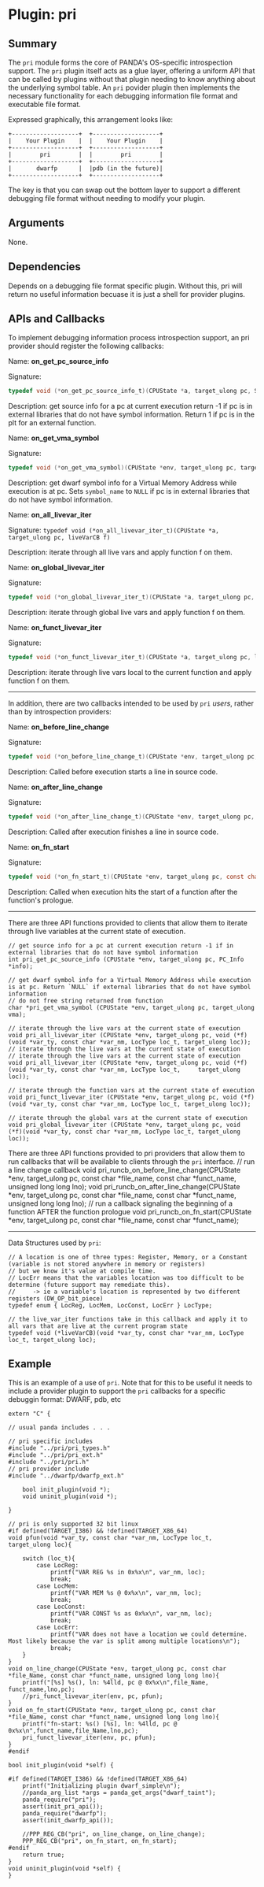Plugin: pri
===========

Summary
-------

The `pri` module forms the core of PANDA's OS-specific introspection support. The `pri` plugin itself acts as a glue layer, offering a uniform API that can be called by plugins without that plugin needing to know anything about the underlying symbol table. An `pri` povider plugin then implements the necessary functionality for each debugging information file format and executable file format.

Expressed graphically, this arrangement looks like:

    +-------------------+  +-------------------+
    |    Your Plugin    |  |    Your Plugin    |
    +-------------------+  +-------------------+
    |        pri        |  |        pri        |
    +-------------------+  +-------------------+
    |       dwarfp      |  |pdb (in the future)|
    +-------------------+  +-------------------+

The key is that you can swap out the bottom layer to support a different debugging file format without needing to modify your plugin.

Arguments
---------

None.

Dependencies
------------

Depends on a debugging file format specific plugin.
Without this, pri will return no useful information becuase it is just a shell for provider plugins.

APIs and Callbacks
------------------

To implement debugging information process introspection support, an pri provider should register the following callbacks:

Name: **on_get_pc_source_info**

Signature:

```C
typedef void (*on_get_pc_source_info_t)(CPUState *a, target_ulong pc, SrcInfo *info, int *rc)
```

Description: get source info for a pc at current execution return -1 if pc is in
external libraries that do not have symbol information.  Return 1 if pc is in
the plt for an external function.

Name: **on_get_vma_symbol**

Signature:

```C
typedef void (*on_get_vma_symbol)(CPUState *env, target_ulong pc, target_ulong vma, char **symbol_name)
```

Description: get dwarf symbol info for a Virtual Memory Address while execution is at pc. Sets `symbol_name` to  `NULL` if pc is in external libraries that do not have symbol information.

Name: **on_all_livevar_iter**

Signature: `typedef void (*on_all_livevar_iter_t)(CPUState *a, target_ulong pc, liveVarCB f)`

Description: iterate through all live vars and apply function f on them.

Name: **on_global_livevar_iter**

Signature:

```C
typedef void (*on_global_livevar_iter_t)(CPUState *a, target_ulong pc, liveVarCB f)
```

Description: iterate through global live vars and apply function f on them.

Name: **on_funct_livevar_iter**

Signature:

```C
typedef void (*on_funct_livevar_iter_t)(CPUState *a, target_ulong pc, liveVarCB f)
```

Description: iterate through live vars local to the current function and apply function f on them.

---------------

In addition, there are two callbacks intended to be used by `pri` *users*, rather than by introspection providers:

Name: **on_before_line_change**

Signature:

```C
typedef void (*on_before_line_change_t)(CPUState *env, target_ulong pc, const char *file_name, const char *funct_name, unsigned long long lno)
```

Description: Called before execution starts a line in source code.

Name: **on_after_line_change**

Signature:

```C
typedef void (*on_after_line_change_t)(CPUState *env, target_ulong pc, const char *file_name, const char *funct_name, unsigned long long lno)
```

Description: Called after execution finishes a line in source code.

Name: **on_fn_start**

Signature:

```C
typedef void (*on_fn_start_t)(CPUState *env, target_ulong pc, const char *file_name, const char *funct_name)
```

Description: Called when execution hits the start of a function after the function's prologue.

---------------

There are three API functions provided to clients that allow them to iterate through live variables at the current state of execution.

    // get source info for a pc at current execution return -1 if in external libraries that do not have symbol information
    int pri_get_pc_source_info (CPUState *env, target_ulong pc, PC_Info *info);

    // get dwarf symbol info for a Virtual Memory Address while execution is at pc. Return `NULL` if external libraries that do not have symbol information
    // do not free string returned from function
    char *pri_get_vma_symbol (CPUState *env, target_ulong pc, target_ulong vma);

    // iterate through the live vars at the current state of execution
    void pri_all_livevar_iter (CPUState *env, target_ulong pc, void (*f)(void *var_ty, const char *var_nm, LocType loc_t, target_ulong loc));
    // iterate through the live vars at the current state of execution
    // iterate through the live vars at the current state of execution
    void pri_all_livevar_iter (CPUState *env, target_ulong pc, void (*f)(void *var_ty, const char *var_nm, LocType loc_t,     target_ulong loc));

    // iterate through the function vars at the current state of execution
    void pri_funct_livevar_iter (CPUState *env, target_ulong pc, void (*f)(void *var_ty, const char *var_nm, LocType loc_t, target_ulong loc));

    // iterate through the global vars at the current state of execution
    void pri_global_livevar_iter (CPUState *env, target_ulong pc, void (*f)(void *var_ty, const char *var_nm, LocType loc_t, target_ulong loc));

There are three API functions provided to pri providers that allow them to run callbacks that will be available to clients through the `pri` interface.
    // run a line change callback
    void pri_runcb_on_before_line_change(CPUState *env, target_ulong pc, const char *file_name, const char *funct_name, unsigned long long lno);
    void pri_runcb_on_after_line_change(CPUState *env, target_ulong pc, const char *file_name, const char *funct_name, unsigned long long lno);
    // run a callback signaling the beginning of a function AFTER the function prologue
    void pri_runcb_on_fn_start(CPUState *env, target_ulong pc, const char *file_name, const char *funct_name);

---------------

Data Structures used by `pri`:

    // A location is one of three types: Register, Memory, or a Constant (variable is not stored anywhere in memory or registers)
    // but we know it's value at compile time.
    // LocErr means that the variables location was too difficult to be determine (future support may remediate this).
    //     -> ie a variable's location is represented by two different registers (DW_OP_bit_piece)
    typedef enum { LocReg, LocMem, LocConst, LocErr } LocType;

    // the live_var_iter functions take in this callback and apply it to all vars that are live at the current program state
    typedef void (*liveVarCB)(void *var_ty, const char *var_nm, LocType loc_t, target_ulong loc);


Example
-------
This is an example of a use of `pri`.  Note that for this to be useful it needs to include a provider plugin to support the `pri` callbacks for a specific debuggin format: DWARF, pdb, etc

    extern "C" {

    // usual panda includes . . .

    // pri specific includes
    #include "../pri/pri_types.h"
    #include "../pri/pri_ext.h"
    #include "../pri/pri.h"
    // pri provider include
    #include "../dwarfp/dwarfp_ext.h"

        bool init_plugin(void *);
        void uninit_plugin(void *);

    }

    // pri is only supported 32 bit linux
    #if defined(TARGET_I386) && !defined(TARGET_X86_64)
    void pfun(void *var_ty, const char *var_nm, LocType loc_t, target_ulong loc){

        switch (loc_t){
            case LocReg:
                printf("VAR REG %s in 0x%x\n", var_nm, loc);
                break;
            case LocMem:
                printf("VAR MEM %s @ 0x%x\n", var_nm, loc);
                break;
            case LocConst:
                printf("VAR CONST %s as 0x%x\n", var_nm, loc);
                break;
            case LocErr:
                printf("VAR does not have a location we could determine. Most likely because the var is split among multiple locations\n");
                break;
        }
    }
    void on_line_change(CPUState *env, target_ulong pc, const char *file_Name, const char *funct_name, unsigned long long lno){
        printf("[%s] %s(), ln: %4lld, pc @ 0x%x\n",file_Name, funct_name,lno,pc);
        //pri_funct_livevar_iter(env, pc, pfun);
    }
    void on_fn_start(CPUState *env, target_ulong pc, const char *file_Name, const char *funct_name, unsigned long long lno){
        printf("fn-start: %s() [%s], ln: %4lld, pc @ 0x%x\n",funct_name,file_Name,lno,pc);
        pri_funct_livevar_iter(env, pc, pfun);
    }
    #endif

    bool init_plugin(void *self) {

    #if defined(TARGET_I386) && !defined(TARGET_X86_64)
        printf("Initializing plugin dwarf_simple\n");
        //panda_arg_list *args = panda_get_args("dwarf_taint");
        panda_require("pri");
        assert(init_pri_api());
        panda_require("dwarfp");
        assert(init_dwarfp_api());

        //PPP_REG_CB("pri", on_line_change, on_line_change);
        PPP_REG_CB("pri", on_fn_start, on_fn_start);
    #endif
        return true;
    }
    void uninit_plugin(void *self) {
    }

